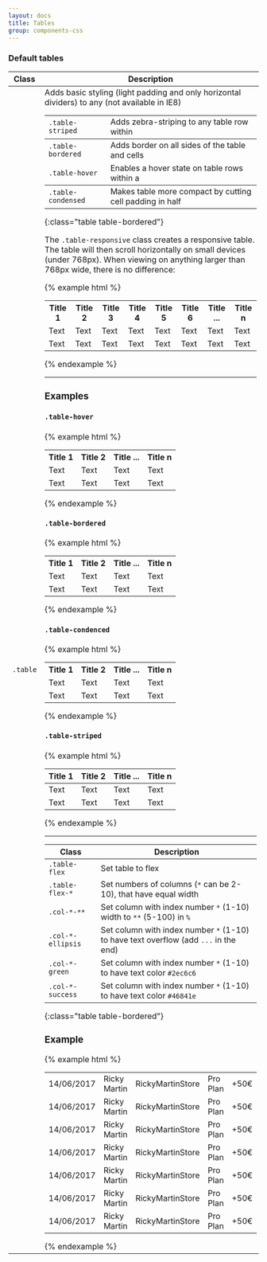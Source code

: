```yaml
---
layout: docs
title: Tables
group: components-css
---
```


### Default tables

| Class | Description |
|-------|-------------|
| `.table` | Adds basic styling (light padding and only horizontal dividers) to any <table> |
| `.table-striped` | Adds zebra-striping to any table row within <tbody> (not available in IE8) |
| `.table-bordered` | Adds border on all sides of the table and cells |
| `.table-hover` | Enables a hover state on table rows within a <tbody> |
| `.table-condensed` | Makes table more compact by cutting cell padding in half |
{:class="table table-bordered"}

The `.table-responsive` class creates a responsive table. The table will then scroll horizontally on small devices (under 768px). When viewing on anything larger than 768px wide, there is no difference:

{% example html %}
<div class="table-responsive">
    <table class="table">
        <tr>
            <th>Title 1</th>
            <th>Title 2</th>
            <th>Title 3</th>
            <th>Title 4</th>
            <th>Title 5</th>
            <th>Title 6</th>
            <th>Title ...</th>
            <th>Title n</th>
        </tr>
        <tr>
            <td>Text</td>
            <td>Text</td>
            <td>Text</td>
            <td>Text</td>
            <td>Text</td>
            <td>Text</td>
            <td>Text</td>
            <td>Text</td>
        </tr>
        <tr>
            <td>Text</td>
            <td>Text</td>
            <td>Text</td>
            <td>Text</td>
            <td>Text</td>
            <td>Text</td>
            <td>Text</td>
            <td>Text</td>
        </tr>
    </table>
</div>
{% endexample %}

---

### Examples

#### `.table-hover`

{% example html %}
<table class="table table-hover">
    <tr>
        <th>Title 1</th>
        <th>Title 2</th>
        <th>Title ...</th>
        <th>Title n</th>
    </tr>
    <tr>
        <td>Text</td>
        <td>Text</td>
        <td>Text</td>
        <td>Text</td>
    </tr>
    <tr>
        <td>Text</td>
        <td>Text</td>
        <td>Text</td>
        <td>Text</td>
    </tr>
</table>
{% endexample %}

#### `.table-bordered`

{% example html %}
<table class="table table-bordered">
    <tr>
        <th>Title 1</th>
        <th>Title 2</th>
        <th>Title ...</th>
        <th>Title n</th>
    </tr>
    <tr>
        <td>Text</td>
        <td>Text</td>
        <td>Text</td>
        <td>Text</td>
    </tr>
    <tr>
        <td>Text</td>
        <td>Text</td>
        <td>Text</td>
        <td>Text</td>
    </tr>
</table>
{% endexample %}

#### `.table-condenced`

{% example html %}
<table class="table table-condenced">
    <tr>
        <th>Title 1</th>
        <th>Title 2</th>
        <th>Title ...</th>
        <th>Title n</th>
    </tr>
    <tr>
        <td>Text</td>
        <td>Text</td>
        <td>Text</td>
        <td>Text</td>
    </tr>
    <tr>
        <td>Text</td>
        <td>Text</td>
        <td>Text</td>
        <td>Text</td>
    </tr>
</table>
{% endexample %}

#### `.table-striped`

{% example html %}
<table class="table table-striped">
    <thead>
        <tr>
            <th>Title 1</th>
            <th>Title 2</th>
            <th>Title ...</th>
            <th>Title n</th>
        </tr>
    </thead>
    <tbody>
        <tr>
            <td>Text</td>
            <td>Text</td>
            <td>Text</td>
            <td>Text</td>
        </tr>
        <tr>
            <td>Text</td>
            <td>Text</td>
            <td>Text</td>
            <td>Text</td>
        </tr>
    </tbody>
</table>
{% endexample %}

---

| Class | Description |
|-------|-------------|
| `.table-flex` | Set table to flex |
| `.table-flex-*` | Set numbers of columns (`*` can be 2-10), that have equal width |
| `.col-*-**` | Set column with index number `*` (1-10) width to `**` (5-100) in `%` |
| `.col-*-ellipsis` | Set column with index number `*` (1-10) to have text overflow (add `...` in the end) |
| `.col-*-green` | Set column with index number `*` (1-10) to have text color `#2ec6c6` |
| `.col-*-success` | Set column with index number `*` (1-10) to have text color `#46841e` |
{:class="table table-bordered"}

### Example

{% example html %}
<table class="table-flex col-1-20 col-2-25 col-3-25 col-4-25 col-5-10 col-2-ellipsis col-3-ellipsis col-4-ellipsis col-3-green col-5-success">
    <tbody>
        <tr>
            <td>14/06/2017</td>
            <td>Ricky Martin</td>
            <td>RickyMartinStore</td>
            <td>Pro Plan</td>
            <td>+50€</td>
        </tr>
        <tr>
            <td>14/06/2017</td>
            <td>Ricky Martin</td>
            <td>RickyMartinStore</td>
            <td>Pro Plan</td>
            <td>+50€</td>
        </tr>
        <tr>
            <td>14/06/2017</td>
            <td>Ricky Martin</td>
            <td>RickyMartinStore</td>
            <td>Pro Plan</td>
            <td>+50€</td>
        </tr>
        <tr>
            <td>14/06/2017</td>
            <td>Ricky Martin</td>
            <td>RickyMartinStore</td>
            <td>Pro Plan</td>
            <td>+50€</td>
        </tr>
        <tr>
            <td>14/06/2017</td>
            <td>Ricky Martin</td>
            <td>RickyMartinStore</td>
            <td>Pro Plan</td>
            <td>+50€</td>
        </tr>
        <tr>
            <td>14/06/2017</td>
            <td>Ricky Martin</td>
            <td>RickyMartinStore</td>
            <td>Pro Plan</td>
            <td>+50€</td>
        </tr>
        <tr>
            <td>14/06/2017</td>
            <td>Ricky Martin</td>
            <td>RickyMartinStore</td>
            <td>Pro Plan</td>
            <td>+50€</td>
        </tr>
    </tbody>
</table>
{% endexample %}

